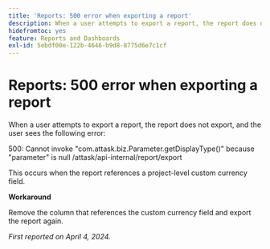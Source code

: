 ```yaml
---
title: 'Reports: 500 error when exporting a report'
description: When a user attempts to export a report, the report does not export, and the user sees an error. A workaround is available.
hidefromtoc: yes
feature: Reports and Dashboards
exl-id: 5ebdf00e-122b-4646-b9d8-8775d6e7c1cf
---
```

# Reports: 500 error when exporting a report

When a user attempts to export a report, the report does not export, and the user sees the following error:

500: Cannot invoke "com.attask.biz.Parameter.getDisplayType()" because "parameter" is null /attask/api-internal/report/export

This occurs when the report references a project-level custom currency field.

**Workaround**

Remove the column that references the custom currency field and export the report again.

_First reported on April 4, 2024._
